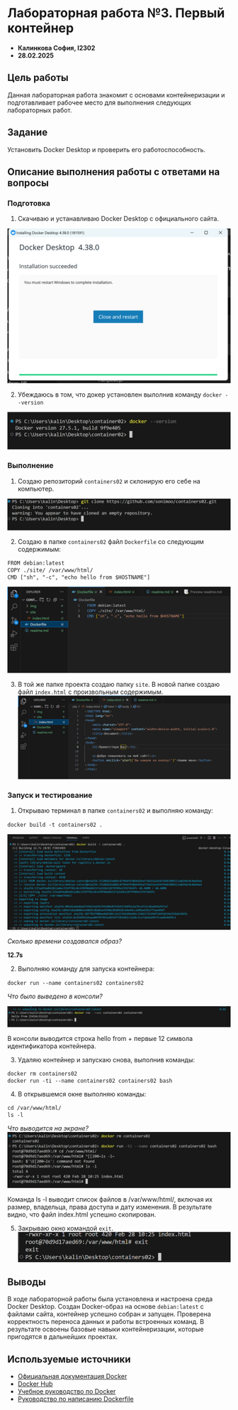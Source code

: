 # Лабораторная работа №3. Первый контейнер
 
 - **Калинкова София, I2302** 
 - **28.02.2025** 

## Цель работы

Данная лабораторная работа знакомит с основами контейнеризации и подготавливает рабочее место для выполнения следующих лабораторных работ.

## Задание

Установить Docker Desktop и проверить его работоспособность.

## Описание выполнения работы с ответами на вопросы

### Подготовка

1. Скачиваю и устанавливаю Docker Desktop с официального сайта. 

![image](img/installing.jpg)

2. Убеждаюсь в том, что докер установлен вылолнив команду `docker --version`

![image](img/version.jpg)

### Выполнение

1. Создаю репозиторий `containers02` и склонирую его себе на компьютер.

![image](img/git%20clone.jpg)

2. Создаю в папке `containers02` файл `Dockerfile` со следующим содержимым:

```
FROM debian:latest
COPY ./site/ /var/www/html/
CMD ["sh", "-c", "echo hello from $HOSTNAME"]
```
![image](img/dockerfile.jpg)

3. В той же папке проекта создаю папку `site`. В новой папке создаю файл `index.html` с произвольным содержимым.
![image](img/index.jpg)

### Запуск и тестирование

1. Открываю терминал в папке `containers02` и выполняю команду:

`docker build -t containers02 .`

![image](img/build%20-t.jpg)

*Сколько времени создавался образ?* 

 **12.7s**

2. Выполняю команду для запуска контейнера:

`docker run --name containers02 containers02`

*Что было выведено в консоли?*

![image](img/run%20--name.jpg)

В консоли выводится строка hello from + первые 12 символа идентификатора контейнера.

3. Удаляю контейнер и запускаю снова, выполнив команды:

```
docker rm containers02
docker run -ti --name containers02 containers02 bash
```

4. В открывшемся окне выполняю команды:
```
cd /var/www/html/
ls -l
```

*Что выводится на экране?*
![image](img/rm%20run.jpg)

Команда ls -l выводит список файлов в /var/www/html/, включая их размер, владельца, права доступа и дату изменения. В результате видно, что файл index.html успешно скопирован.

5. Закрываю окно командой `exit`.
![image](img/exit.jpg)
## Выводы

В ходе лабораторной работы была установлена и настроена среда Docker Desktop. Создан Docker-образ на основе `debian:latest` с файлами сайта, контейнер успешно собран и запущен. Проверена корректность переноса данных и работы встроенных команд. В результате освоены базовые навыки контейнеризации, которые пригодятся в дальнейших проектах.

## Используемые источники

- [Официальная документация Docker](https://docs.docker.com/)
- [Docker Hub](https://hub.docker.com/)
- [Учебное руководство по Docker](https://www.digitalocean.com/community/tutorials/how-to-install-and-use-docker-on-ubuntu-20-04)
- [Руководство по написанию Dockerfile](https://docs.docker.com/engine/reference/builder/)
